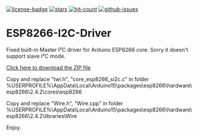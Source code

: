 [![license-badge][]][license] [![stars][]][stargazers] [![hit-count][]][count] [![github-issues][]][issues]

# ESP8266-I2C-Driver
Fixed built-in Master I²C driver for Arduino ESP8266 core. Sorry it doesn't support slave I²C mode.

[Click here to download the ZIP file](https://github.com/enjoyneering/ESP8266-I2C-Driver/archive/master.zip)

Copy and replace "twi.h", "core_esp8266_si2c.c" in folder %USERPROFILE%\AppData\Local\Arduino15\packages\esp8266\hardware\esp8266\2.4.2\cores\esp8266

Copy and replace "Wire.h", "Wire.cpp" in folder %USERPROFILE%\AppData\Local\Arduino15\packages\esp8266\hardware\esp8266\2.4.2\libraries\Wire

Enjoy.

[license-badge]: https://img.shields.io/badge/License-GPLv3-blue.svg
[license]:       https://choosealicense.com/licenses/gpl-3.0/
[stars]:         https://img.shields.io/github/stars/enjoyneering/ESP8266-I2C-Driver.svg
[stargazers]:    https://github.com/enjoyneering/ESP8266-I2C-Driver/stargazers
[hit-count]:     http://hits.dwyl.io/enjoyneering/HCSR04/badges.svg
[count]:         http://hits.dwyl.io/enjoyneering/HCSR04/badges
[github-issues]: https://img.shields.io/github/issues/enjoyneering/ESP8266-I2C-Driver.svg
[issues]:        https://github.com/enjoyneering/ESP8266-I2C-Driver/issues/
